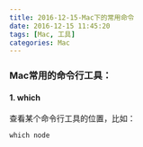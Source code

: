 ```yaml
---
title: 2016-12-15-Mac下的常用命令
date: 2016-12-15 11:45:20
tags: [Mac, 工具]
categories: Mac
---
```


### Mac常用的命令行工具：

#### 1. which

查看某个命令行工具的位置，比如：

```shell
which node
```

